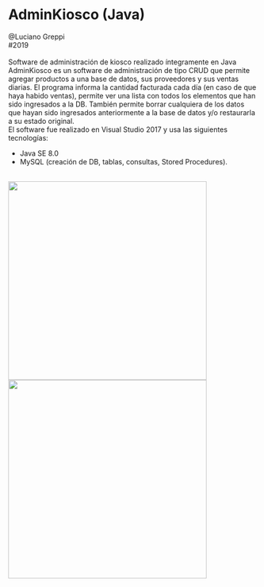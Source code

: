 # AdminKiosco (Java)

@Luciano Greppi<br>
#2019
<br>
<br>
Software de administración de kiosco realizado íntegramente en Java
<br>
AdminKiosco es un software de administración de tipo CRUD que permite agregar productos a una base de datos, sus proveedores y sus ventas diarias. El programa informa la cantidad facturada cada día (en caso de que haya habido ventas), permite ver una lista con todos los elementos que han sido ingresados a la DB. También permite borrar cualquiera de los datos que hayan sido ingresados anteriormente a la base de datos y/o restaurarla a su estado original.<br>
El software fue realizado en Visual Studio 2017 y usa las siguientes tecnologías:
- Java SE 8.0
- MySQL (creación de DB, tablas, consultas, Stored Procedures).
<br>
<img width=400 src="https://i.imgur.com/fMtcsZw.png">
<img width=400 src="https://i.imgur.com/pavVMMD.png">

